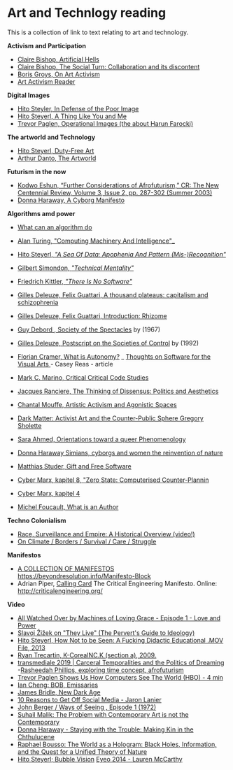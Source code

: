 # Art and Technlogy reading

This is a collection of link to text relating to art and technology.

**Activism and Participation**
- [Claire Bishop, Artificial Hells](https://selforganizedseminar.files.wordpress.com/2011/08/bishop-claire-artificial-hells-participatory-art-and-politics-spectatorship.pdf)
- [Claire Bishop, The Social Turn: Collaboration and its discontent](https://www.gc.cuny.edu/CUNY_GC/media/CUNY-Graduate-Center/PDF/Art%20History/Claire%20Bishop/Social-Turn.pdf) 
- [Boris Groys, On Art Activism](http://www.e-flux.com/journal/56/60343/on-art-activism/)
- [Art Activism Reader](https://www.dropbox.com/s/519zt6f8uibx3az/art-activism-reader.pdf?dl=0)


**Digital Images** 
- [Hito Steyler, In Defense of the Poor Image](http://www.e-flux.com/journal/10/61362/in-defense-of-the-poor-image/)
- [Hito Steyerl, A Thing Like You and Me](https://www.e-flux.com/journal/15/61298/a-thing-like-you-and-me/)
- [Trevor Paglen, Operational Images (the about Harun Farocki)](http://worker01.e-flux.com/pdf/article_8990555.pdf)

**The artworld and Technology** 
- [Hito Steyerl, Duty-Free Art](https://www.e-flux.com/journal/63/60894/duty-free-art/)
- [Arthur Danto, The Artworld](http://faculty.georgetown.edu/irvinem/visualarts/Danto-Artworld.pdf)

**Futurism in the now** 
- [Kodwo Eshun, “Further Considerations of Afrofuturism,” CR: The New Centennial Review, Volume 3, Issue 2, pp. 287-302 (Summer 2003)](https://growingrootsnyc.files.wordpress.com/2012/05/eshun-further-considerations-on-afrofuturism2.pdf)
- [Donna Haraway, A Cyborg Manifesto](http://faculty.georgetown.edu/irvinem/theory/Haraway-CyborgManifesto-1.pdf)

**Algorithms amd power** 
- [What can an algorithm do](http://dismagazine.com/discussion/72975/josh-scannell-what-can-an-algorithm-do/)
- [Alan Turing, "Computing Machinery And Intelligence"_](http://www.loebner.net/Prizef/TuringArticle.html)
- [Hito Steyerl, _"A Sea Of Data: Apophenia And Pattern (Mis-)Recognition"_](https://github.com/publicityreform/findbyimage/blob/master/readings/steyerl.pdf)
- [Gilbert Simondon, _"Technical Mentality"_](https://github.com/publicityreform/findbyimage/blob/master/readings/simondon.pdf)
- [Friedrich Kittler, _"There Is No Software"_](https://github.com/publicityreform/findbyimage/blob/master/readings/kittler.pdf)
- [Gilles Deleuze, Felix Guattari, A thousand plateaus: capitalism and schizophrenia](https://libcom.org/files/A%20Thousand%20Plateaus.pdf)
- [Gilles Deleuze, Felix Guattari, Introduction: Rhizome](http://interconnected.org/home/more/2005/06/1000Plateaus00Rhizome.pdf)
- [Guy Debord , Society of the Spectacles](https://www.marxists.org/reference/archive/debord/society.htm) by (1967)
- [Gilles Deleuze, Postscript on the Societies of Control](https://github.com/tchoi8/PerformingParticipation/ControlSociety) by  (1992)
- [Florian Cramer, What is Autonomy?](https://autonomousfabric.org/text/what-is-autonomy)
_ [Thoughts on Software for the Visual Arts
](https://medium.com/@ProcessingOrg/thoughts-on-software-a8a82c95e1ad) - Casey Reas - article
- [Mark C. Marino, Critical Critical Code Studies](http://www.electronicbookreview.com/thread/electropoetics/codology)

- [Jacques Ranciere, The Thinking of Dissensus: Politics and Aesthetics](http://chtodelat.org/wp-content/uploads/2006/08/ranciere_-thinking_of_dissensus_2011.pdf)
- [Chantal Mouffe, Artistic Activism and Agonistic Spaces](http://www.artandresearch.org.uk/v1n2/pdfs/mouffe.pdf)
- [Dark Matter: Activist Art and the Counter-Public Sphere Gregory Sholette](http://www.gregorysholette.com/wp-content/uploads/2011/04/05_darkmattertwo1.pdf)
- [Sara Ahmed, Orientations toward a queer Phenomenology](https://muse.jhu.edu/article/202832)
- [Donna Haraway Simians, cyborgs and women the reinvention of nature](https://monoskop.org/images/f/f3/Haraway_Donna_J_Simians_Cyborgs_and_Women_The_Reinvention_of_Nature.pdf)	
- [Matthias Studer, Gift and Free Software](http://www.commoner.org.uk/09studer.pdf)
- [Cyber Marx, kapitel 8, "Zero State: Computerised Counter-Plannin](https://libcom.org/files/Chapter8.pdf)
- [Cyber Marx, kapitel 4](https://libcom.org/files/Chapter4.pdf)
- [Michel Foucault, What is an Author](http://www.english.upenn.edu/~cavitch/pdf-library/Foucault_Author.pdf)

**Techno Colonialism**
- [Race, Surveillance and Empire: A Historical Overview (video!)](https://www.youtube.com/watch?v=0CrsqII6las)
- [On Climate / Borders / Survival / Care / Struggle](http://www.basepublication.org/?p=474)

**Manifestos**
- [A COLLECTION OF MANIFESTOS](https://github.com/greyscalepress/manifestos/tree/master/content/manifestos)
https://beyondresolution.info/Manifesto-Block
- Adrian Piper, [Calling Card](http://wendyjanegrossman.com/wp-content/uploads/2013/01/adrain-piper-calling-card.jpg)
The Critical Engineering Manifesto. Online: http://criticalengineering.org/

**Video**
- [All Watched Over by Machines of Loving Grace - Episode 1 - Love and Power](https://vimeo.com/groups/96331/videos/80799353)
- [Slavoj Žižek on "They Live" (The Pervert's Guide to Ideology)](https://www.youtube.com/watch?v=TVwKjGbz60k)
- [Hito Steyerl, How Not to be Seen: A Fucking Didactic Educational .MOV File, 2013](https://www.artforum.com/video/hito-steyerl-how-not-to-be-seen-a-fucking-didactic-educational-mov-file-2013-51651) 
- [Ryan Trecartin, K-CoreaINC.K (section a), 2009.](https://www.artforum.com/video/ryan-trecartin-k-coreainc-k-section-a-2009-26917)
- [transmediale 2019 | Carceral Temporalities and the Politics of Dreaming](https://www.youtube.com/watch?v=3X30E1OocBE)
-[Rasheedah Phillips, exploring time concept, afrofuturism](https://www.youtube.com/watch?v=Fd1LHsnlVC8&feature=youtu.be&t=43m3s)
- [Trevor Paglen Shows Us How Computers See The World (HBO) - 4 min](https://www.youtube.com/watch?v=HEI8cuGKiNk)
- [Ian Cheng: BOB, Emissaries](https://www.youtube.com/watch?v=XFmMrcW2ZsM)
- [James Bridle, New Dark Age](https://www.youtube.com/watch?v=7hSj01bAZAU)
- [10 Reasons to Get Off Social Media - Jaron Lanier](https://www.youtube.com/watch?v=BCTlcj5vImk)
- [John Berger / Ways of Seeing , Episode 1 (1972)](https://www.youtube.com/watch?v=0pDE4VX_9Kk)
- [Suhail Malik: The Problem with Contemporary Art is not the Contemporary](https://www.artandeducation.net/classroom/video/66326/suhail-malik-the-problem-with-contemporary-art-is-not-the-contemporary)
- [Donna Haraway - Staying with the Trouble: Making Kin in the Chthulucene](https://www.youtube.com/watch?v=GrYA7sMQaBQ)
- [Raphael Bousso: The World as a Hologram: Black Holes, Information, and the Quest for a Unified Theory of Nature](https://vimeo.com/151382147)
- [Hito Steyerl; Bubble Vision](https://www.youtube.com/watch?v=boMbdtu2rLE&t=437s)
[Eyeo 2014 - Lauren McCarthy](https://vimeo.com/110607681)










